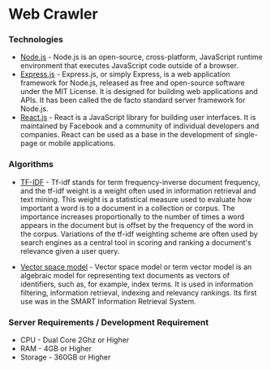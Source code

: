 # Web Crawler
### Technologies

* [Node.js](https://nodejs.org/en/) - Node.js is an open-source, cross-platform, JavaScript runtime environment that executes JavaScript code outside of a browser.
* [Express.js](https://expressjs.com/) - Express.js, or simply Express, is a web application framework for Node.js, released as free and open-source software under the MIT License. It is designed for building web applications and APIs. It has been called the de facto standard server framework for Node.js.
* [React.js](https://reactjs.org/) - React is a JavaScript library for building user interfaces. It is maintained by Facebook and a community of individual developers and companies. React can be used as a base in the development of single-page or mobile applications.

### Algorithms

* [TF-IDF](http://www.tfidf.com/) - Tf-idf stands for term frequency-inverse document frequency, and the tf-idf weight is a weight often used in information retrieval and text mining. This weight is a statistical measure used to evaluate how important a word is to a document in a collection or corpus. The importance increases proportionally to the number of times a word appears in the document but is offset by the frequency of the word in the corpus. Variations of the tf-idf weighting scheme are often used by search engines as a central tool in scoring and ranking a document's relevance given a user query.

* [Vector space model](https://en.wikipedia.org/wiki/Vector_space_model) - Vector space model or term vector model is an algebraic model for representing text documents as vectors of identifiers, such as, for example, index terms. It is used in information filtering, information retrieval, indexing and relevancy rankings. Its first use was in the SMART Information Retrieval System.

### Server Requirements / Development Requirement
* CPU - Dual Core 2Ghz or Higher
* RAM - 4GB or Higher
* Storage - 360GB or Higher